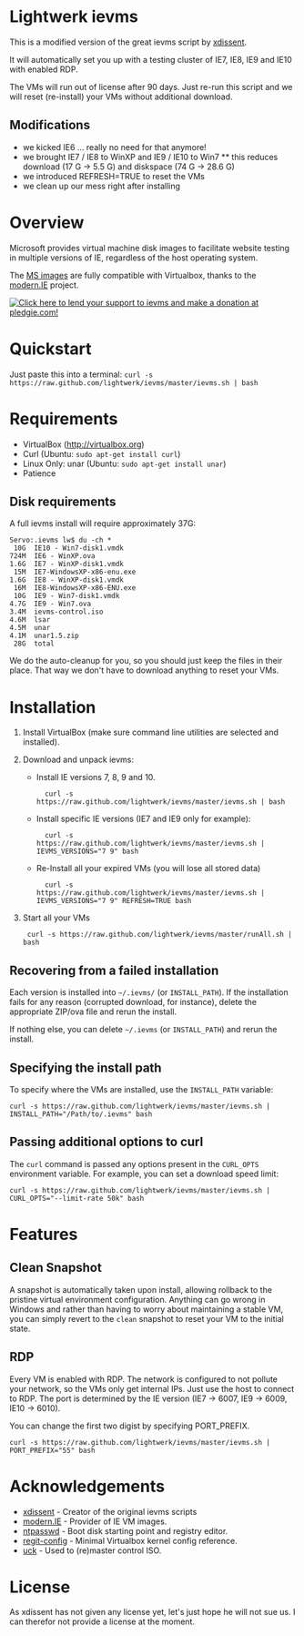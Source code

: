 Lightwerk ievms
===============

This is a modified version of the great ievms script by [xdissent](https://github.com/xdissent/ievms).

It will automatically set you up with a testing cluster of IE7, IE8, IE9 and IE10 with enabled RDP.

The VMs will run out of license after 90 days. Just re-run this script and we will reset (re-install) your VMs without additional download.

Modifications
-------------
* we kicked IE6 ... really no need for that anymore!
* we brought IE7 / IE8 to WinXP and IE9 / IE10 to Win7
** this reduces download (17 G -> 5.5 G) and diskspace (74 G -> 28.6 G)
* we introduced REFRESH=TRUE to reset the VMs
* we clean up our mess right after installing

Overview
========

Microsoft provides virtual machine disk images to facilitate website testing in multiple versions of IE, regardless of the host operating system. 

The [MS images](http://www.modern.ie/virtualization-tools) are fully compatible with Virtualbox, thanks to the [modern.IE](http://modern.IE) project.

[![Click here to lend your support to ievms and make a donation at pledgie.com!](http://pledgie.com/campaigns/15995.png?skin_name=chrome)](http://pledgie.com/campaigns/15995)


Quickstart
==========

Just paste this into a terminal: `curl -s https://raw.github.com/lightwerk/ievms/master/ievms.sh | bash`


Requirements
============

* VirtualBox (http://virtualbox.org)
* Curl (Ubuntu: `sudo apt-get install curl`)
* Linux Only: unar (Ubuntu: `sudo apt-get install unar`)
* Patience


Disk requirements
-----------------

A full ievms install will require approximately 37G:

    Servo:.ievms lw$ du -ch *
     10G  IE10 - Win7-disk1.vmdk
    724M  IE6 - WinXP.ova
    1.6G  IE7 - WinXP-disk1.vmdk
     15M  IE7-WindowsXP-x86-enu.exe
    1.6G  IE8 - WinXP-disk1.vmdk
     16M  IE8-WindowsXP-x86-ENU.exe
     10G  IE9 - Win7-disk1.vmdk
    4.7G  IE9 - Win7.ova
    3.4M  ievms-control.iso
    4.6M  lsar
    4.5M  unar
    4.1M  unar1.5.zip
     28G  total
   
We do the auto-cleanup for you, so you should just keep the files in their place. That way we don't have to download anything to reset your VMs.


Installation
============

1. Install VirtualBox (make sure command line utilities are selected and installed).

2. Download and unpack ievms:

	* Install IE versions 7, 8, 9 and 10.

            curl -s https://raw.github.com/lightwerk/ievms/master/ievms.sh | bash

    * Install specific IE versions (IE7 and IE9 only for example):

            curl -s https://raw.github.com/lightwerk/ievms/master/ievms.sh | IEVMS_VERSIONS="7 9" bash

    * Re-Install all your expired VMs (you will lose all stored data)

            curl -s https://raw.github.com/lightwerk/ievms/master/ievms.sh | IEVMS_VERSIONS="7 9" REFRESH=TRUE bash

3. Start all your VMs

        curl -s https://raw.github.com/lightwerk/ievms/master/runAll.sh | bash


Recovering from a failed installation
-------------------------------------

Each version is installed into `~/.ievms/` (or `INSTALL_PATH`). If the installation fails
for any reason (corrupted download, for instance), delete the appropriate ZIP/ova file
and rerun the install.

If nothing else, you can delete `~/.ievms` (or `INSTALL_PATH`) and rerun the install.


Specifying the install path
---------------------------

To specify where the VMs are installed, use the `INSTALL_PATH` variable:

    curl -s https://raw.github.com/lightwerk/ievms/master/ievms.sh | INSTALL_PATH="/Path/to/.ievms" bash


Passing additional options to curl
----------------------------------

The `curl` command is passed any options present in the `CURL_OPTS` 
environment variable. For example, you can set a download speed limit:

    curl -s https://raw.github.com/lightwerk/ievms/master/ievms.sh | CURL_OPTS="--limit-rate 50k" bash


Features
========

Clean Snapshot
--------------

A snapshot is automatically taken upon install, allowing rollback to the
pristine virtual environment configuration. Anything can go wrong in 
Windows and rather than having to worry about maintaining a stable VM,
you can simply revert to the `clean` snapshot to reset your VM to the
initial state.


RDP
---

Every VM is enabled with RDP. The network is configured to not pollute your network, so the VMs only get internal IPs. Just use the host to connect 
to RDP. The port is determined by the IE version (IE7 -> 6007, IE9 -> 6009, IE10 -> 6010).

You can change the first two digist by specifying PORT_PREFIX. 

    curl -s https://raw.github.com/lightwerk/ievms/master/ievms.sh | PORT_PREFIX="55" bash

Acknowledgements
================

* [xdissent](https://github.com/xdissent/ievms) - Creator of the original ievms scripts
* [modern.IE](http://modern.ie) - Provider of IE VM images.
* [ntpasswd](http://pogostick.net/~pnh/ntpasswd/) - Boot disk starting point
and registry editor.
* [regit-config](https://github.com/regit/regit-config) - Minimal Virtualbox
kernel config reference.
* [uck](http://sourceforge.net/projects/uck/) - Used to (re)master control ISO.

License
=======

As xdissent has not given any license yet, let's just hope he will not sue us. I can therefor not provide a license at the moment.
